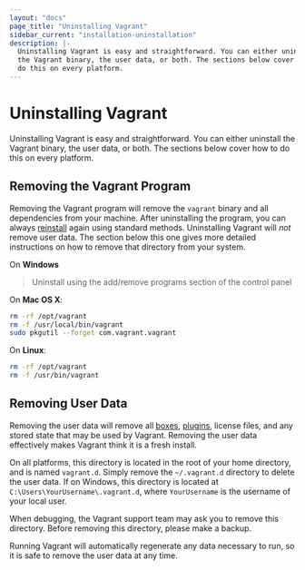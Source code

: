 ```yaml
---
layout: "docs"
page_title: "Uninstalling Vagrant"
sidebar_current: "installation-uninstallation"
description: |-
  Uninstalling Vagrant is easy and straightforward. You can either uninstall
  the Vagrant binary, the user data, or both. The sections below cover how to
  do this on every platform.
---
```


# Uninstalling Vagrant

Uninstalling Vagrant is easy and straightforward. You can either uninstall
the Vagrant binary, the user data, or both. The sections below cover how to
do this on every platform.

## Removing the Vagrant Program

Removing the Vagrant program will remove the `vagrant` binary and all
dependencies from your machine. After uninstalling the program, you can
always [reinstall](/docs/installation/) again using standard
methods. Uninstalling Vagrant will _not_ remove user data. The section below this
one gives more detailed instructions on how to remove that directory from your
system.

On **Windows**

> Uninstall using the add/remove programs section of the control panel

On **Mac OS X**:

```sh
rm -rf /opt/vagrant
rm -f /usr/local/bin/vagrant
sudo pkgutil --forget com.vagrant.vagrant
```

On **Linux**:

```sh
rm -rf /opt/vagrant
rm -f /usr/bin/vagrant
```

## Removing User Data

Removing the user data will remove all [boxes](/docs/boxes.html),
[plugins](/docs/plugins/), license files, and any stored state that may be used
by Vagrant. Removing the user data effectively makes Vagrant think it
is a fresh install.

On all platforms, this directory is located in the root of your home directory,
and is named `vagrant.d`. Simply remove the `~/.vagrant.d` directory to delete the user data. If on
Windows, this directory is located at `C:\Users\YourUsername\.vagrant.d`, where
`YourUsername` is the username of your local user.

When debugging, the Vagrant support team may ask you to remove this
directory. Before removing this directory, please make a backup.

Running Vagrant will automatically regenerate any data necessary to run,
so it is safe to remove the user data at any time.
